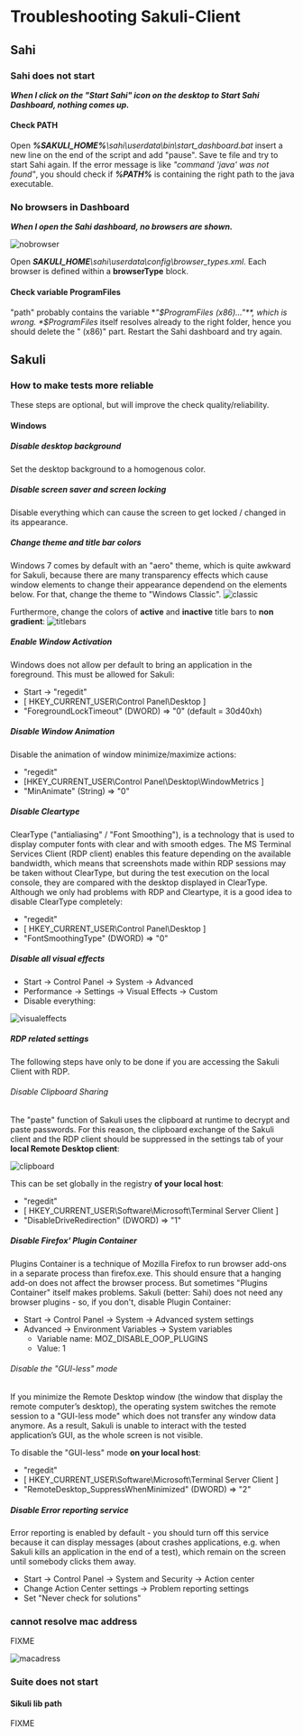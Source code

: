 

# Troubleshooting Sakuli-Client
## Sahi
### Sahi does not start
_**When I click on the "Start Sahi" icon on the desktop to Start Sahi Dashboard, nothing comes up.**_

#### Check PATH
Open _**%SAKULI_HOME%**\sahi\userdata\bin\start_dashboard.bat_ insert a new line on the end of the script and add "pause". Save te file and try to start Sahi again. If the error message is like *"command 'java' was not found"*, you should check if _**%PATH%**_ is containing the right path to the java executable.   

### No browsers in Dashboard
_**When I open the Sahi dashboard, no browsers are shown.**_
![nobrowser](../docs/pics/w_sahi_no_browser.jpg) 

Open _**SAKULI_HOME**\sahi\userdata\config\browser_types.xml_. Each browser is defined within a **browserType** block. #### Check variable ProgramFiles
"path" probably contains the variable **"$ProgramFiles (x86)…"**, which is wrong. *$ProgramFiles* itself resolves already to the right folder, hence you should delete the " (x86)" part. Restart the Sahi dashboard and try again.	


## Sakuli
### How to make tests more reliable
These steps are optional, but will improve the check quality/reliability. 

#### Windows 
##### Disable desktop background 
Set the desktop background to a homogenous color. 


##### Disable screen saver and screen locking

Disable everything which can cause the screen to get locked / changed in its appearance.  

##### Change theme and title bar colors
Windows 7 comes by default with an "aero" theme, which is quite awkward for Sakuli, because there are many transparency effects which cause window elements to change their appearance dependend on the elements below. For that, change the theme to "Windows Classic".
![classic](pics/w_classictheme.jpg)


Furthermore, change the colors of **active** and **inactive** title bars to **non gradient**: 
![titlebars](pics/w_titlebar.jpg)

##### Enable Window Activation
Windows does not allow per default to bring an application in the foreground. This must be allowed for Sakuli: 

* Start -> "regedit"
* [ HKEY_CURRENT_USER\Control Panel\Desktop ]
* "ForegroundLockTimeout" (DWORD) => "0" (default = 30d40xh)

##### Disable Window Animation
Disable the animation of window minimize/maximize actions: 

* "regedit"
* [HKEY_CURRENT_USER\Control Panel\Desktop\WindowMetrics ]
* "MinAnimate" (String) => "0" 

##### Disable Cleartype
ClearType ("antialiasing" / "Font Smoothing"), is a technology that is used to display computer fonts with clear and with smooth edges. The MS Terminal Services Client (RDP client) enables this feature depending on the available bandwidth, which means that screenshots made within RDP sessions may be taken without ClearType, but during the test execution on the local console, they are compared with the desktop displayed in ClearType. Although we only had problems with RDP and Cleartype, it is a good idea to disable ClearType completely:

* "regedit"
* [ HKEY_CURRENT_USER\Control Panel\Desktop ]
* "FontSmoothingType" (DWORD) => "0" 

##### Disable all visual effects
* Start -> Control Panel -> System -> Advanced
* Performance -> Settings -> Visual Effects -> Custom
* Disable everything: 

![visualeffects](pics/w_visualeffects.jpg)

##### RDP related settings
The following steps have only to be done if you are accessing the Sakuli Client with RDP. 
###### Disable Clipboard Sharing
The "paste" function of Sakuli uses the clipboard at runtime to decrypt and paste passwords. For this reason, the clipboard exchange of the Sakuli client and the RDP client should be suppressed in the settings tab of your **local Remote Desktop client**:

![clipboard](pics/w_clipboard.jpg)

This can be set globally in the registry **of your local host**: 

* "regedit"
* [ HKEY_CURRENT_USER\Software\Microsoft\Terminal Server Client ]
* "DisableDriveRedirection" (DWORD) => "1" 

##### Disable Firefox' Plugin Container
Plugins Container is a technique of Mozilla Firefox to run browser add-ons in a separate process than firefox.exe. This should ensure that a hanging add-on does not affect the browser process. But sometimes "Plugins Container" itself makes problems. Sakuli (better: Sahi) does not need any browser plugins - so, if you don't, disable Plugin Container: 

* Start -> Control Panel -> System -> Advanced system settings
* Advanced -> Environment Variables -> System variables
	* Variable name: MOZ_DISABLE_OOP_PLUGINS
	* Value: 1
 
###### Disable the "GUI-less" mode
If you minimize the Remote Desktop window (the window that display the remote computer’s desktop), the operating system switches the remote session to a "GUI-less mode" which does not transfer any window data anymore. As a result, Sakuli is unable to interact with the tested application’s GUI, as the whole screen is not visible.

To disable the "GUI-less" mode **on your local host**: 

* "regedit"
* [ HKEY_CURRENT_USER\Software\Microsoft\Terminal Server Client ]
* "RemoteDesktop_SuppressWhenMinimized" (DWORD) => "2"

##### Disable Error reporting service
Error reporting is enabled by default - you should turn off this service because it can display messages (about crashes applications, e.g. when Sakuli kills an application in the end of a test), which remain on the screen until somebody clicks them away. 
* Start -> Control Panel -> System and Security -> Action center
* Change Action Center settings -> Problem reporting settings
* Set "Never check for solutions"  

### cannot resolve mac address

FIXME

![macadress](../docs/pics/w_macaddress.jpg) 
### Suite does not start
#### Sikuli lib path


FIXME